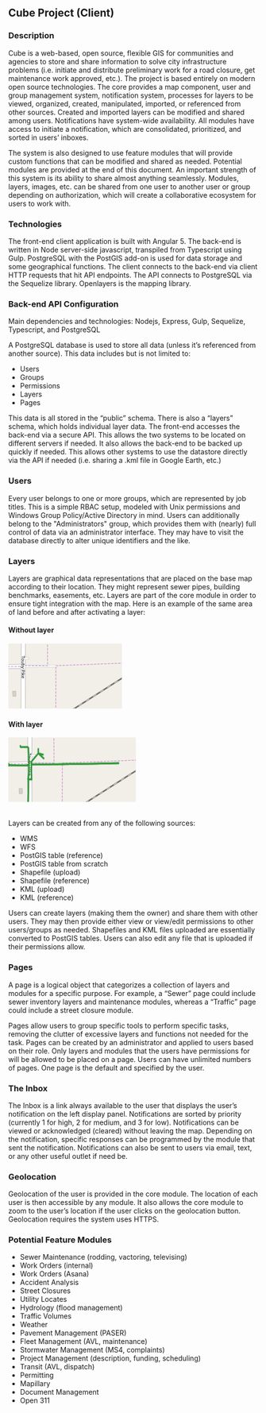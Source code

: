 ## Cube Project (Client)

### Description
Cube is a web-based, open source, flexible GIS for communities and agencies to store and share information to solve city infrastructure problems (i.e. initiate and distribute preliminary work for a road closure, get maintenance work approved, etc.). The project is based entirely on modern open source technologies. The core provides a map component, user and group management system, notification system, processes for layers to be viewed, organized, created, manipulated, imported, or referenced from other sources. Created and imported layers can be modified and shared among users. Notifications have system-wide availability. All modules have access to initiate a notification, which are consolidated, prioritized, and sorted in users’ inboxes.

The system is also designed to use feature modules that will provide custom functions that can be modified and shared as needed. Potential modules are provided at the end of this document. An important strength of this system is its ability to share almost anything seamlessly. Modules, layers, images, etc. can be shared from one user to another user or group depending on authorization, which will create a collaborative ecosystem for users to work with.

### Technologies
The front-end client application is built with Angular 5. The back-end is written in Node server-side javascript, transpiled from Typescript using Gulp. PostgreSQL with the PostGIS add-on is used for data storage and some geographical functions. The client connects to the back-end via client HTTP requests that hit API endpoints. The API connects to PostgreSQL via the Sequelize library. Openlayers is the mapping library.

### Back-end API Configuration
Main dependencies and technologies: Nodejs, Express, Gulp, Sequelize, Typescript, and PostgreSQL

A PostgreSQL database is used to store all data (unless it’s referenced from another source). This data includes but is not limited to:
<ul>
    <li>Users</li>
    <li>Groups</li>
    <li>Permissions</li>
    <li>Layers</li>
    <li>Pages</li>
</ul>

This data is all stored in the “public” schema. There is also a “layers” schema, which holds individual layer data. The front-end accesses the back-end via a secure API. This allows the two systems to be located on different servers if needed. It also allows the back-end to be backed up quickly if needed. This allows other systems to use the datastore directly via the API if needed (i.e. sharing a .kml file in Google Earth, etc.)

### Users
Every user belongs to one or more groups, which are represented by job titles. This is a simple RBAC setup, modeled with Unix permissions and Windows Group Policy/Active Directory in mind. Users can additionally belong to the "Administrators" group, which provides them with (nearly) full control of data via an administrator interface. They may have to visit the database directly to alter unique identifiers and the like.

### Layers
Layers are graphical data representations that are placed on the base map according to their location. They might represent sewer pipes, building benchmarks, easements, etc. Layers are part of the core module in order to ensure tight integration with the map. Here is an example of the same area of land before and after activating a layer:

<span>
    <div>
        <h4>Without layer</h4>
        <img src="./src/assets/README_layerOff.png">
    </div>
    <div>
        <h4>With layer</h4>
        <img src="./src/assets/README_layerOn.png">
    </div>
</span>

<br>Layers can be created from any of the following sources:
<ul>
    <li>WMS</li>
    <li>WFS</li>
    <li>PostGIS table (reference)</li>
    <li>PostGIS table from scratch</li>
    <li>Shapefile (upload)</li>
    <li>Shapefile (reference)</li>
    <li>KML (upload)</li>
    <li>KML (reference)</li>
</ul>

Users can create layers (making them the owner) and share them with other users. They may then provide either view or view/edit permissions to other users/groups as needed. Shapefiles and KML files uploaded are essentially converted to PostGIS tables. Users can also edit any file that is uploaded if their permissions allow.

### Pages
A page is a logical object that categorizes a collection of layers and modules for a specific purpose. For example, a “Sewer” page could include sewer inventory layers and maintenance modules, whereas a “Traffic” page could include a street closure module.

Pages allow users to group specific tools to perform specific tasks, removing the clutter of excessive layers and functions not needed for the task. Pages can be created by an administrator and applied to users based on their role. Only layers and modules that the users have permissions for will be allowed to be placed on a page. Users can have unlimited numbers of pages. One page is the default and specified by the user.

### The Inbox
The Inbox is a link always available to the user that displays the user’s notification on the left display panel. Notifications are sorted by priority (currently 1 for high, 2 for medium, and 3 for low). Notifications can be viewed or acknowledged (cleared) without leaving the map.  Depending on the notification, specific responses can be programmed by the module that sent the notification. Notifications can also be sent to users via email, text, or any other useful outlet if need be.


### Geolocation
Geolocation of the user is provided in the core module. The location of each user is then accessible by any module. It also allows the core module to zoom to the user’s location if the user clicks on the geolocation button. Geolocation requires the system uses HTTPS.

### Potential Feature Modules
<ul>
    <li>Sewer Maintenance (rodding, vactoring, televising)</li>
    <li>Work Orders (internal)</li>
    <li>Work Orders (Asana)</li>
    <li>Accident Analysis</li>
    <li>Street Closures</li>
    <li>Utility Locates</li>
    <li>Hydrology (flood management)</li>
    <li>Traffic Volumes</li>
    <li>Weather</li>
    <li>Pavement Management (PASER)</li>
    <li>Fleet Management (AVL, maintenance)</li>
    <li>Stormwater Management (MS4, complaints)</li>
    <li>Project Management (description, funding, scheduling)</li>
    <li>Transit (AVL, dispatch)</li>
    <li>Permitting</li>
    <li>Mapillary</li>
    <li>Document Management</li>
    <li>Open 311</li>
</ul>


